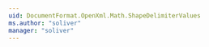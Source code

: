 ```yaml
---
uid: DocumentFormat.OpenXml.Math.ShapeDelimiterValues
ms.author: "soliver"
manager: "soliver"
---
```


